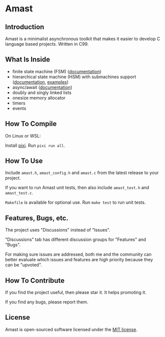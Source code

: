 # Amast

## Introduction
<a name="introduction"></a>

Amast is a minimalist asynchronous toolkit that makes it easier to develop C language based projects. Written in C99.

## What Is Inside

- finite state machine (FSM) ([documentation](https://github.com/adel-mamin/amast/blob/main/libs/fsm/README.rst))
- hierarchical state machine (HSM) with submachines support ([documentation](https://github.com/adel-mamin/amast/blob/main/libs/hsm/README.rst), [examples](https://github.com/adel-mamin/amast/tree/main/apps/examples/hsm))
- async/await ([documentation](https://github.com/adel-mamin/amast/blob/main/libs/async/README.rst))
- doubly and singly linked lists
- onesize memory allocator
- timers
- events

## How To Compile
<a name="how-to-compile"></a>

On Linux or WSL:

Install [pixi](https://pixi.sh/latest/#installation).
Run `pixi run all`.

## How To Use
<a name="how-to-use"></a>

Include `amast.h`, `amast_config.h` and `amast.c` from the latest release to your project.

If you want to run Amast unit tests, then also include `amast_test.h` and `amast_test.c`.

`Makefile` is available for optional use. Run `make test` to run unit tests.

## Features, Bugs, etc.

The project uses "Discussions" instead of "Issues".

"Discussions" tab has different discussion groups for "Features" and "Bugs".

For making sure issues are addressed, both me and the community can better evaluate which issues and features are high priority because they can be "upvoted".

## How To Contribute

If you find the project useful, then please star it. It helps promoting it.

If you find any bugs, please report them.

## License
<a name="license"></a>

Amast is open-sourced software licensed under the [MIT license](LICENSE.md).
